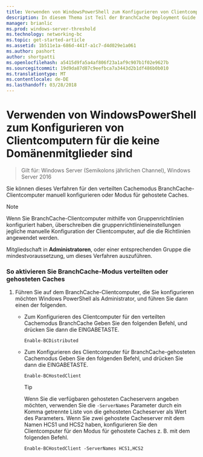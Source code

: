 ```yaml
---
title: Verwenden von WindowsPowerShell zum Konfigurieren von Clientcomputern für die keine Domänenmitglieder sind
description: In diesem Thema ist Teil der BranchCache Deployment Guide für Windows Server 2016, der veranschaulicht, wie Sie BranchCache im verteilten und gehosteter cachemodi zum Optimieren der WAN-Bandbreite in Zweigstellen bereitstellen
manager: brianlic
ms.prod: windows-server-threshold
ms.technology: networking-bc
ms.topic: get-started-article
ms.assetid: 1b511e1a-686d-441f-a1c7-d4d029e1a061
ms.author: pashort
author: shortpatti
ms.openlocfilehash: a5415d9fa5a4af806f23a1af9c907b1f02e9627b
ms.sourcegitcommit: 19d9da87d87c9eefbca7a3443d2b1df486b0b010
ms.translationtype: MT
ms.contentlocale: de-DE
ms.lasthandoff: 03/28/2018
---
```

# <a name="use-windows-powershell-to-configure-non-domain-member-client-computers"></a>Verwenden von WindowsPowerShell zum Konfigurieren von Clientcomputern für die keine Domänenmitglieder sind

>Gilt für: Windows Server (Semikolons jährlichen Channel), Windows Server 2016

Sie können dieses Verfahren für den verteilten Cachemodus BranchCache-Clientcomputer manuell konfigurieren oder Modus für gehostete Caches.  
  
> [!NOTE]  
> Wenn Sie BranchCache-Clientcomputer mithilfe von Gruppenrichtlinien konfiguriert haben, überschreiben die gruppenrichtlinieneinstellungen jegliche manuelle Konfiguration der Clientcomputer, auf die die Richtlinien angewendet werden.  
  
Mitgliedschaft in **Administratoren**, oder einer entsprechenden Gruppe die mindestvoraussetzung, um dieses Verfahren auszuführen.  
  
### <a name="to-enable-branchcache-distributed-or-hosted-cache-mode"></a>So aktivieren Sie BranchCache-Modus verteilten oder gehosteten Caches  
  
1.  Führen Sie auf dem BranchCache-Clientcomputer, die Sie konfigurieren möchten Windows PowerShell als Administrator, und führen Sie dann einen der folgenden.  
  
    -   Zum Konfigurieren des Clientcomputer für den verteilten Cachemodus BranchCache Geben Sie den folgenden Befehl, und drücken Sie dann die EINGABETASTE.  
  
        `Enable-BCDistributed`  
  
    -   Zum Konfigurieren des Clientcomputer für BranchCache-gehosteten Cachemodus Geben Sie den folgenden Befehl, und drücken Sie dann die EINGABETASTE.  
  
        `Enable-BCHostedClient`  
  
        > [!TIP]  
        > Wenn Sie die verfügbaren gehosteten Cacheservern angeben möchten, verwenden Sie die `-ServerNames` Parameter durch ein Komma getrennte Liste von die gehosteten Cacheserver als Wert des Parameters. Wenn Sie zwei gehostete Cacheserver mit dem Namen HCS1 und HCS2 haben, konfigurieren Sie den Clientcomputer für den Modus für gehostete Caches z. B. mit dem folgenden Befehl.  
        >   
        > `Enable-BCHostedClient -ServerNames HCS1,HCS2`  
  



